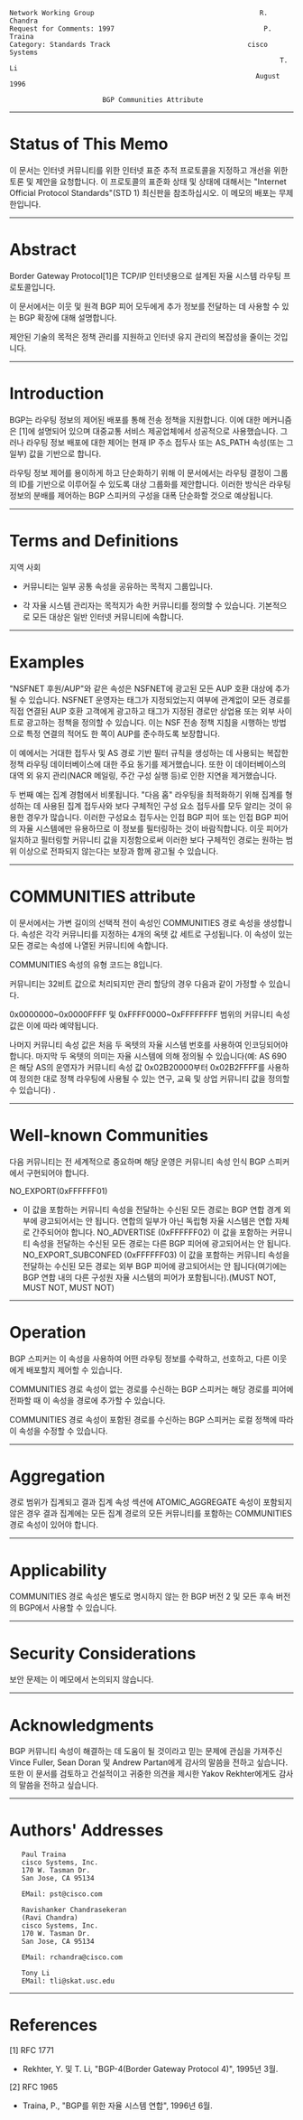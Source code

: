 

```text
Network Working Group                                         R. Chandra
Request for Comments: 1997                                     P. Traina
Category: Standards Track                                  cisco Systems
                                                                   T. Li
                                                             August 1996

                       BGP Communities Attribute
```

---
# **Status of This Memo**

이 문서는 인터넷 커뮤니티를 위한 인터넷 표준 추적 프로토콜을 지정하고 개선을 위한 토론 및 제안을 요청합니다. 이 프로토콜의 표준화 상태 및 상태에 대해서는 "Internet Official Protocol Standards"\(STD 1\) 최신판을 참조하십시오. 이 메모의 배포는 무제한입니다.

---
# **Abstract**

Border Gateway Protocol\[1\]은 TCP/IP 인터넷용으로 설계된 자율 시스템 라우팅 프로토콜입니다.

이 문서에서는 이웃 및 원격 BGP 피어 모두에게 추가 정보를 전달하는 데 사용할 수 있는 BGP 확장에 대해 설명합니다.

제안된 기술의 목적은 정책 관리를 지원하고 인터넷 유지 관리의 복잡성을 줄이는 것입니다.

---
# **Introduction**

BGP는 라우팅 정보의 제어된 배포를 통해 전송 정책을 지원합니다. 이에 대한 메커니즘은 \[1\]에 설명되어 있으며 대중교통 서비스 제공업체에서 성공적으로 사용했습니다. 그러나 라우팅 정보 배포에 대한 제어는 현재 IP 주소 접두사 또는 AS\_PATH 속성\(또는 그 일부\) 값을 기반으로 합니다.

라우팅 정보 제어를 용이하게 하고 단순화하기 위해 이 문서에서는 라우팅 결정이 그룹의 ID를 기반으로 이루어질 수 있도록 대상 그룹화를 제안합니다. 이러한 방식은 라우팅 정보의 분배를 제어하는 ​​BGP 스피커의 구성을 대폭 단순화할 것으로 예상됩니다.

---
# **Terms and Definitions**

지역 사회

- 커뮤니티는 일부 공통 속성을 공유하는 목적지 그룹입니다.

- 각 자율 시스템 관리자는 목적지가 속한 커뮤니티를 정의할 수 있습니다. 기본적으로 모든 대상은 일반 인터넷 커뮤니티에 속합니다.

---
# **Examples**

"NSFNET 후원/AUP"와 같은 속성은 NSFNET에 광고된 모든 AUP 호환 대상에 추가될 수 있습니다. NSFNET 운영자는 태그가 지정되었는지 여부에 관계없이 모든 경로를 직접 연결된 AUP 호환 고객에게 광고하고 태그가 지정된 경로만 상업용 또는 외부 사이트로 광고하는 정책을 정의할 수 있습니다. 이는 NSF 전송 정책 지침을 시행하는 방법으로 특정 연결의 적어도 한 쪽이 AUP를 준수하도록 보장합니다.

이 예에서는 거대한 접두사 및 AS 경로 기반 필터 규칙을 생성하는 데 사용되는 복잡한 정책 라우팅 데이터베이스에 대한 주요 동기를 제거했습니다. 또한 이 데이터베이스의 대역 외 유지 관리\(NACR 메일링, 주간 구성 실행 등\)로 인한 지연을 제거했습니다.

두 번째 예는 집계 경험에서 비롯됩니다. "다음 홉" 라우팅을 최적화하기 위해 집계를 형성하는 데 사용된 집계 접두사와 보다 구체적인 구성 요소 접두사를 모두 알리는 것이 유용한 경우가 많습니다. 이러한 구성요소 접두사는 인접 BGP 피어 또는 인접 BGP 피어의 자율 시스템에만 유용하므로 이 정보를 필터링하는 것이 바람직합니다. 이웃 피어가 일치하고 필터링할 커뮤니티 값을 지정함으로써 이러한 보다 구체적인 경로는 원하는 범위 이상으로 전파되지 않는다는 보장과 함께 광고될 수 있습니다.

---
# **COMMUNITIES attribute**

이 문서에서는 가변 길이의 선택적 전이 속성인 COMMUNITIES 경로 속성을 생성합니다. 속성은 각각 커뮤니티를 지정하는 4개의 옥텟 값 세트로 구성됩니다. 이 속성이 있는 모든 경로는 속성에 나열된 커뮤니티에 속합니다.

COMMUNITIES 속성의 유형 코드는 8입니다.

커뮤니티는 32비트 값으로 처리되지만 관리 할당의 경우 다음과 같이 가정할 수 있습니다.

0x0000000\~0x0000FFFF 및 0xFFFF0000\~0xFFFFFFFF 범위의 커뮤니티 속성 값은 이에 따라 예약됩니다.

나머지 커뮤니티 속성 값은 처음 두 옥텟의 자율 시스템 번호를 사용하여 인코딩되어야 합니다. 마지막 두 옥텟의 의미는 자율 시스템에 의해 정의될 수 있습니다\(예: AS 690은 해당 AS의 운영자가 커뮤니티 속성 값 0x02B20000부터 0x02B2FFFF를 사용하여 정의한 대로 정책 라우팅에 사용될 수 있는 연구, 교육 및 상업 커뮤니티 값을 정의할 수 있습니다\) .

---
# **Well-known Communities**

다음 커뮤니티는 전 세계적으로 중요하며 해당 운영은 커뮤니티 속성 인식 BGP 스피커에서 구현되어야 합니다.

NO\_EXPORT\(0xFFFFFF01\)

- 이 값을 포함하는 커뮤니티 속성을 전달하는 수신된 모든 경로는 BGP 연합 경계 외부에 광고되어서는 안 됩니다. 연합의 일부가 아닌 독립형 자율 시스템은 연합 자체로 간주되어야 합니다. NO\_ADVERTISE \(0xFFFFFF02\) 이 값을 포함하는 커뮤니티 속성을 전달하는 수신된 모든 경로는 다른 BGP 피어에 광고되어서는 안 됩니다. NO\_EXPORT\_SUBCONFED \(0xFFFFFF03\) 이 값을 포함하는 커뮤니티 속성을 전달하는 수신된 모든 경로는 외부 BGP 피어에 광고되어서는 안 됩니다\(여기에는 BGP 연합 내의 다른 구성원 자율 시스템의 피어가 포함됩니다\).\(MUST NOT, MUST NOT, MUST NOT\)

---
# **Operation**

BGP 스피커는 이 속성을 사용하여 어떤 라우팅 정보를 수락하고, 선호하고, 다른 이웃에게 배포할지 제어할 수 있습니다.

COMMUNITIES 경로 속성이 없는 경로를 수신하는 BGP 스피커는 해당 경로를 피어에 전파할 때 이 속성을 경로에 추가할 수 있습니다.

COMMUNITIES 경로 속성이 포함된 경로를 수신하는 BGP 스피커는 로컬 정책에 따라 이 속성을 수정할 수 있습니다.

---
# **Aggregation**

경로 범위가 집계되고 결과 집계 속성 섹션에 ATOMIC\_AGGREGATE 속성이 포함되지 않은 경우 결과 집계에는 모든 집계 경로의 모든 커뮤니티를 포함하는 COMMUNITIES 경로 속성이 있어야 합니다.

---
# **Applicability**

COMMUNITIES 경로 속성은 별도로 명시하지 않는 한 BGP 버전 2 및 모든 후속 버전의 BGP에서 사용할 수 있습니다.

---
# **Security Considerations**

보안 문제는 이 메모에서 논의되지 않습니다.

---
# **Acknowledgments**

BGP 커뮤니티 속성이 해결하는 데 도움이 될 것이라고 믿는 문제에 관심을 가져주신 Vince Fuller, Sean Doran 및 Andrew Partan에게 감사의 말씀을 전하고 싶습니다. 또한 이 문서를 검토하고 건설적이고 귀중한 의견을 제시한 Yakov Rekhter에게도 감사의 말씀을 전하고 싶습니다.

---
# **Authors' Addresses**

```text
   Paul Traina
   cisco Systems, Inc.
   170 W. Tasman Dr.
   San Jose, CA 95134

   EMail: pst@cisco.com

   Ravishanker Chandrasekeran
   (Ravi Chandra)
   cisco Systems, Inc.
   170 W. Tasman Dr.
   San Jose, CA 95134

   EMail: rchandra@cisco.com

   Tony Li
   EMail: tli@skat.usc.edu
```

---
# **References**

\[1\] RFC 1771

- Rekhter, Y. 및 T. Li, "BGP-4\(Border Gateway Protocol 4\)", 1995년 3월.

\[2\] RFC 1965

- Traina, P., "BGP를 위한 자율 시스템 연합", 1996년 6월.